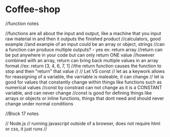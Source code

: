 # Coffee-shop

//function notes

//functions are all about the input and output, like a machine that you input raw material in and then it outputs the finished product
//calculators, good example
//and example of an input could be an array or object, strings
//can a function can produce multiple outputs? - yes ex: return array
//return can be put anywhere in your code but can only return ONE value
//however combined with an array, return can bring back multiple values in an array format
//ex: return [3, 4, 6, 7, 1]
//the return function causes the function to stop and then "return" that value
//
// Let VS const
// let as a keywork allows for reassigning of a variable, the varriable is maleable, it can change
// let is good for values that constantly change within things like functions such as numerical values
//const by constrast can not change as it is a CONSTANT variable, and can never change
//const is good for defining things like arrays or objects or inline functions, things that dont need and should never change under normal conditions


//Block 17 notes

// Node.js
// running javascript outside of a browser, does not require html or css, it just runs
// 